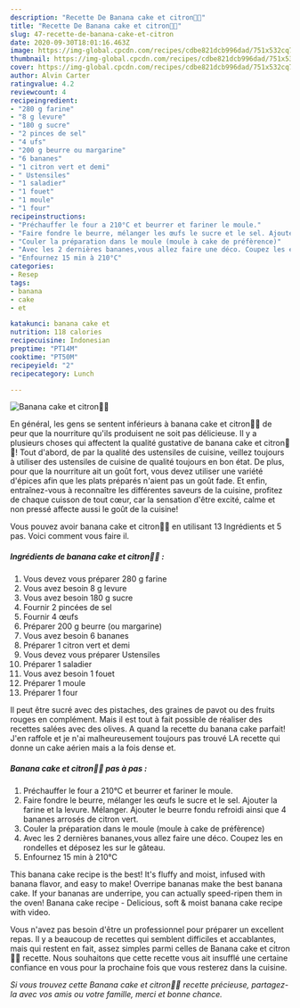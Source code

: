 ```yaml
---
description: "Recette De Banana cake et citron🍌🍋"
title: "Recette De Banana cake et citron🍌🍋"
slug: 47-recette-de-banana-cake-et-citron
date: 2020-09-30T18:01:16.463Z
image: https://img-global.cpcdn.com/recipes/cdbe821dcb996dad/751x532cq70/banana-cake-et-citron🍌🍋-photo-principale-de-la-recette.jpg
thumbnail: https://img-global.cpcdn.com/recipes/cdbe821dcb996dad/751x532cq70/banana-cake-et-citron🍌🍋-photo-principale-de-la-recette.jpg
cover: https://img-global.cpcdn.com/recipes/cdbe821dcb996dad/751x532cq70/banana-cake-et-citron🍌🍋-photo-principale-de-la-recette.jpg
author: Alvin Carter
ratingvalue: 4.2
reviewcount: 4
recipeingredient:
- "280 g farine"
- "8 g levure"
- "180 g sucre"
- "2 pinces de sel"
- "4 ufs"
- "200 g beurre ou margarine"
- "6 bananes"
- "1 citron vert et demi"
- " Ustensiles"
- "1 saladier"
- "1 fouet"
- "1 moule"
- "1 four"
recipeinstructions:
- "Préchauffer le four a 210°C et beurrer et fariner le moule."
- "Faire fondre le beurre, mélanger les œufs le sucre et le sel. Ajouter la farine et la levure. Mélanger. Ajouter le beurre fondu refroidi ainsi que 4 bananes arrosés de citron vert."
- "Couler la préparation dans le moule (moule à cake de préfèrence)"
- "Avec les 2 dernières bananes,vous allez faire une déco. Coupez les en rondelles et déposez les sur le gâteau."
- "Enfournez 15 min à 210°C"
categories:
- Resep
tags:
- banana
- cake
- et

katakunci: banana cake et 
nutrition: 118 calories
recipecuisine: Indonesian
preptime: "PT14M"
cooktime: "PT50M"
recipeyield: "2"
recipecategory: Lunch

---
```



![Banana cake et citron🍌🍋](https://img-global.cpcdn.com/recipes/cdbe821dcb996dad/751x532cq70/banana-cake-et-citron🍌🍋-photo-principale-de-la-recette.jpg)

En général, les gens se sentent inférieurs à banana cake et citron🍌🍋 de peur que la nourriture qu'ils produisent ne soit pas délicieuse. Il y a plusieurs choses qui affectent la qualité gustative de banana cake et citron🍌🍋! Tout d'abord, de par la qualité des ustensiles de cuisine, veillez toujours à utiliser des ustensiles de cuisine de qualité toujours en bon état. De plus, pour que la nourriture ait un goût fort, vous devez utiliser une variété d'épices afin que les plats préparés n'aient pas un goût fade. Et enfin, entraînez-vous à reconnaître les différentes saveurs de la cuisine, profitez de chaque cuisson de tout cœur, car la sensation d'être excité, calme et non pressé affecte aussi le goût de la cuisine!

<!--inarticleads1-->

Vous pouvez avoir banana cake et citron🍌🍋 en utilisant 13 Ingrédients et 5 pas. Voici comment vous faire il.

##### Ingrédients de banana cake et citron🍌🍋 :

1. Vous devez vous préparer 280 g farine
1. Vous avez besoin 8 g levure
1. Vous avez besoin 180 g sucre
1. Fournir 2 pincées de sel
1. Fournir 4 œufs
1. Préparer 200 g beurre (ou margarine)
1. Vous avez besoin 6 bananes
1. Préparer 1 citron vert et demi
1. Vous devez vous préparer  Ustensiles
1. Préparer 1 saladier
1. Vous avez besoin 1 fouet
1. Préparer 1 moule
1. Préparer 1 four


Il peut être sucré avec des pistaches, des graines de pavot ou des fruits rouges en complément. Mais il est tout à fait possible de réaliser des recettes salées avec des olives. A quand la recette du banana cake parfait! J&#39;en raffole et je n&#39;ai malheureusement toujours pas trouvé LA recette qui donne un cake aérien mais a la fois dense et. 

<!--inarticleads2-->

##### Banana cake et citron🍌🍋 pas à pas :

1. Préchauffer le four a 210°C et beurrer et fariner le moule.
1. Faire fondre le beurre, mélanger les œufs le sucre et le sel. Ajouter la farine et la levure. Mélanger. Ajouter le beurre fondu refroidi ainsi que 4 bananes arrosés de citron vert.
1. Couler la préparation dans le moule (moule à cake de préfèrence)
1. Avec les 2 dernières bananes,vous allez faire une déco. Coupez les en rondelles et déposez les sur le gâteau.
1. Enfournez 15 min à 210°C


This banana cake recipe is the best! It&#39;s fluffy and moist, infused with banana flavor, and easy to make! Overripe bananas make the best banana cake. If your bananas are underripe, you can actually speed-ripen them in the oven! Banana cake recipe - Delicious, soft &amp; moist banana cake recipe with video. 

<!--inarticleads1-->

<p>
Vous n'avez pas besoin d'être un professionnel pour préparer un excellent repas. Il y a beaucoup de recettes qui semblent difficiles et accablantes, mais qui restent en fait, assez simples parmi celles de Banana cake et citron🍌🍋 recette. Nous souhaitons que cette recette vous ait insufflé une certaine confiance en vous pour la prochaine fois que vous resterez dans la cuisine.
</p>

<p>
<i>Si vous trouvez cette Banana cake et citron🍌🍋 recette précieuse, partagez-la avec vos amis ou votre famille, merci et bonne chance.</i>
</p>
